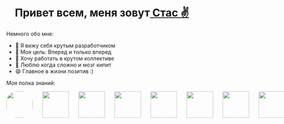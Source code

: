<h1 align="center">Привет всем, меня зовут<a href="https://github.com/Stanislav-D-01" target="_blank](https://github.com/Stanislav-D-01)"> Стас ✌️</a></h1>
 Немного обо мне:

- 🔭 Я вижу себя крутым разработчиком
- 🌱 Моя цель: Вперед и только вперед
- 👯 Хочу работать в крутом коллективе
- 🤔 Люблю когда сложно и мозг кипит
- 😄 Главное в жизни позитив :)

Моя полка знаний:
 

<div style='display: flex; flex-direction: row; gap: 25px'>
<img style="height: 70px; width: 70px; border-radius: 27px" src='https://downloader.disk.yandex.ru/preview/f24b0e829f8a7fdc7468b2175ca8df551c390688cce26f1d93a9b6193ffbed06/65a06e03/Ik-ieIGD3JnCosG5jhpo_GLh1I0Swms7KWrBgbKe7wq2H5GM86MLW1SdpMWtFHww6YWzh1Lkn81uXVGg8lLYzg%3D%3D?uid=0&filename=html.tif&disposition=inline&hash=&limit=0&content_type=image%2Fjpeg&owner_uid=0&tknv=v2&size=2048x2048'>
<img style="height: 70px; width: 70px"  src='https://downloader.disk.yandex.ru/preview/45166387ed2cfb05bc77b24aa950e01979285a51986f2c5d1e1c661a00f8e845/65a06e49/hTK_sgf6w1t8PWk0gWxhUjML7p_7MM5j2CPpqvtuHWy9wq4BKDFo4WdmEyqp0Wwc7MCgbHNMGy4xQTPS7ESKdg%3D%3D?uid=0&filename=css.tif&disposition=inline&hash=&limit=0&content_type=image%2Fjpeg&owner_uid=0&tknv=v2&size=2048x2048'>
<img style="height: 70px; width:70px"  src='https://downloader.disk.yandex.ru/preview/03c9d7e7033e519a61c707103df4a0c012892e94c8de689bcf0e19bdbe39d5a7/65a06ea2/_jjxXVuiK6ZjibQh726RcTML7p_7MM5j2CPpqvtuHWzeDkUZU2-ncd3HqVcqG8MW8fJ5tdmcX-wDdzc5Nts0_Q%3D%3D?uid=0&filename=js.tif&disposition=inline&hash=&limit=0&content_type=image%2Fjpeg&owner_uid=0&tknv=v2&size=2048x2048'>
<img style="height: 70px; width: 70px"  src='https://downloader.disk.yandex.ru/preview/9ebfd6f1913e8f0aae1dc6241ffa2808ed2cc27d813b5955eb7925f94f9bd2f1/65a06efd/5hiL__UHF-Doo5YatbamcTML7p_7MM5j2CPpqvtuHWxVhN6YDjjJJ6DQeZkyM6x19Q_vUV1Azc6PSxXmTLdUYw%3D%3D?uid=0&filename=ts.tif&disposition=inline&hash=&limit=0&content_type=image%2Fjpeg&owner_uid=0&tknv=v2&size=2048x2048'>
<img style="height: 70px; width: 70px"  src='https://downloader.disk.yandex.ru/preview/888dcdce447eb69bc2cdb731c3403b5ab85e905c91fa5662a89c43eaf21d8a87/65a06f25/qWaP5A2lA7BgVWUUt710xDML7p_7MM5j2CPpqvtuHWzKFm3Lp6D8ttTEVLtXQYmXmO6vIgXcAmYD24Y-6ZRiyA%3D%3D?uid=0&filename=git.tif&disposition=inline&hash=&limit=0&content_type=image%2Fjpeg&owner_uid=0&tknv=v2&size=2048x2048'>
<img style="height: 70px; width: 70px"  src='https://downloader.disk.yandex.ru/preview/623c3bb9a0db1cab406389546cb948c4e38b25277ae9cef8cb635dd16a478d87/65a06f51/Qv8ifpn408PWmqah1f-O1DML7p_7MM5j2CPpqvtuHWy8eeMnJXrg-GD7-yi8_oJPCyrRNDeYBZiF19ZEcDFc4A%3D%3D?uid=0&filename=node.tif&disposition=inline&hash=&limit=0&content_type=image%2Fjpeg&owner_uid=0&tknv=v2&size=2048x2048'>
<img style="height: 70px; width: 70px"  src='https://downloader.disk.yandex.ru/preview/dcf5aef1c63c642225db78c36a1f8447dc0cc3b71c7945cf4f9f57db564cea1f/65a06f7d/_9PPZsMR6FTIq00L5TiR_DML7p_7MM5j2CPpqvtuHWxOLW_Jgr-VUOMrUQM5PqBPw2bweYGhiaxlY4cXE6pQfA%3D%3D?uid=0&filename=react.tif&disposition=inline&hash=&limit=0&content_type=image%2Fjpeg&owner_uid=0&tknv=v2&size=2048x2048'>
<img style="height: 70px; width: 70px"  src='https://downloader.disk.yandex.ru/preview/0301bca129954680097f55bfd25a64032f59977527f38efd4bb2296289ad4845/65a06f9c/OfmP_rXYebQ0BLcoO9ktXjML7p_7MM5j2CPpqvtuHWxSLEVSd72Rcq1l5VIRAtjPCB70fcRrXIZPviQx8gpjmA%3D%3D?uid=0&filename=nest.tif&disposition=inline&hash=&limit=0&content_type=image%2Fjpeg&owner_uid=0&tknv=v2&size=2048x2048'>
<img style="height: 70px; width: 70px"  src='https://downloader.disk.yandex.ru/preview/b9ff37d0bef3651274aa65ff2773f5ec31a49df8b1cba1549c313e0dcb9006a9/65a06fbb/Oq-g_IYJNmfgndDP-gZD7b1bGu5UfWmKg7bm72jdyOICk_ltStIzL8VQ1G3vgtiU_5Acbsj9WyGIIWSWFrIF6Q%3D%3D?uid=0&filename=postgre.tif&disposition=inline&hash=&limit=0&content_type=image%2Fjpeg&owner_uid=0&tknv=v2&size=2048x2048'>
<img style="height: 70px; width: 70px"  src='https://downloader.disk.yandex.ru/preview/cbddbb873b92c850bd32ed2144239fc1a2dc6b6fa36e91dc2156643c7459e6cc/65a06fd6/zSmWQBJrzJY3wgjCjD4qCjML7p_7MM5j2CPpqvtuHWxppy3cGQ3PX-NPsfZsP6EFF1WZgPpfhtL0G_thtAHUgw%3D%3D?uid=0&filename=mongo.tif&disposition=inline&hash=&limit=0&content_type=image%2Fjpeg&owner_uid=0&tknv=v2&size=2048x2048'>
</div> 






